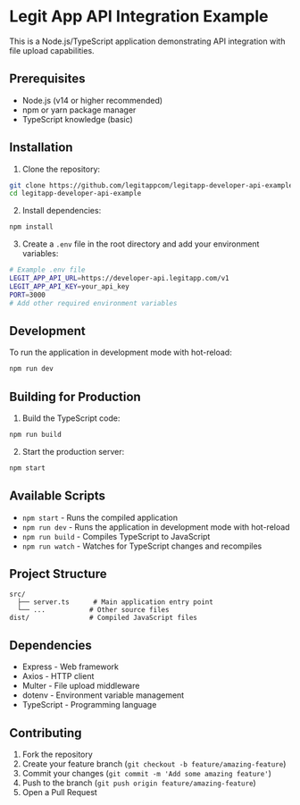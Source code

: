 # Legit App API Integration Example

This is a Node.js/TypeScript application demonstrating API integration with file upload capabilities.

## Prerequisites

- Node.js (v14 or higher recommended)
- npm or yarn package manager
- TypeScript knowledge (basic)

## Installation

1. Clone the repository:
```bash
git clone https://github.com/legitappcom/legitapp-developer-api-example.git
cd legitapp-developer-api-example
```

2. Install dependencies:
```bash
npm install
```

3. Create a `.env` file in the root directory and add your environment variables:
```bash
# Example .env file
LEGIT_APP_API_URL=https://developer-api.legitapp.com/v1
LEGIT_APP_API_KEY=your_api_key
PORT=3000
# Add other required environment variables
```

## Development

To run the application in development mode with hot-reload:

```bash
npm run dev
```

## Building for Production

1. Build the TypeScript code:
```bash
npm run build
```

2. Start the production server:
```bash
npm start
```

## Available Scripts

- `npm start` - Runs the compiled application
- `npm run dev` - Runs the application in development mode with hot-reload
- `npm run build` - Compiles TypeScript to JavaScript
- `npm run watch` - Watches for TypeScript changes and recompiles

## Project Structure

```
src/
  ├── server.ts      # Main application entry point
  └── ...           # Other source files
dist/               # Compiled JavaScript files
```

## Dependencies

- Express - Web framework
- Axios - HTTP client
- Multer - File upload middleware
- dotenv - Environment variable management
- TypeScript - Programming language

## Contributing

1. Fork the repository
2. Create your feature branch (`git checkout -b feature/amazing-feature`)
3. Commit your changes (`git commit -m 'Add some amazing feature'`)
4. Push to the branch (`git push origin feature/amazing-feature`)
5. Open a Pull Request
